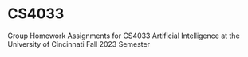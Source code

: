 # CS4033
Group Homework Assignments for CS4033 Artificial Intelligence at the University of Cincinnati Fall 2023 Semester 
